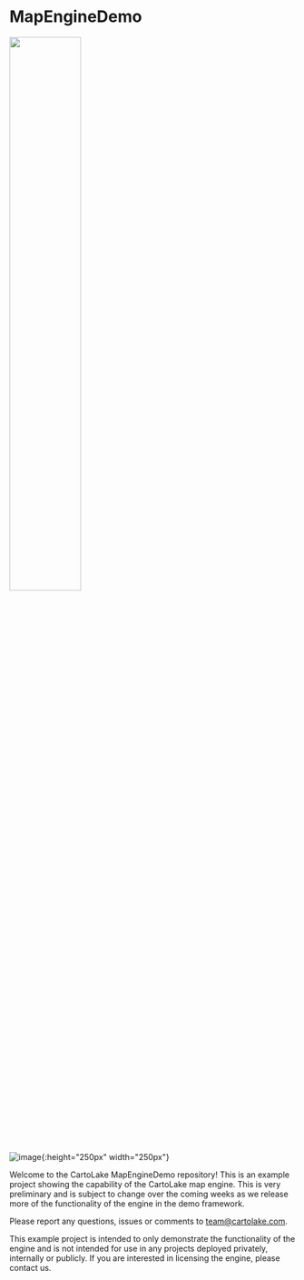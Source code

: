 # MapEngineDemo

<img src="https://i.imgur.com/ZWnhY9T.png](https://github.com/CartoLake/MapEngineDemo/assets/82988795/f0031bdf-2e1d-4e60-8d53-bb22877a7128" width=50% height=50%>

![image](https://github.com/CartoLake/MapEngineDemo/assets/82988795/f0031bdf-2e1d-4e60-8d53-bb22877a7128){:height="250px" width="250px"}

Welcome to the CartoLake MapEngineDemo repository!  This is an example project showing the capability of the CartoLake map engine.  This is very preliminary and is subject to change over the coming weeks as we release more of the functionality of the engine in the demo framework.

Please report any questions, issues or comments to team@cartolake.com.

This example project is intended to only demonstrate the functionality of the engine and is not intended for use in any projects deployed privately, internally or publicly.  If you are interested in licensing the engine, please contact us.

